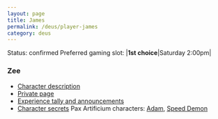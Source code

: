 ```yaml
---
layout: page
title: James
permalink: /deus/player-james
category: deus
---
```

Status: confirmed
Preferred gaming slot:
|__1st choice__|Saturday 2:00pm|
### Zee
* [Character description](char-public-james)
* [Private page](char-private-james)
* [Experience tally and announcements](announce-james)
* [Character secrets](char-secrets-james)
Pax Artificium characters: [Adam](/pax/pcs/adam.html), [Speed Demon](/pax/pcs/moses.html)


